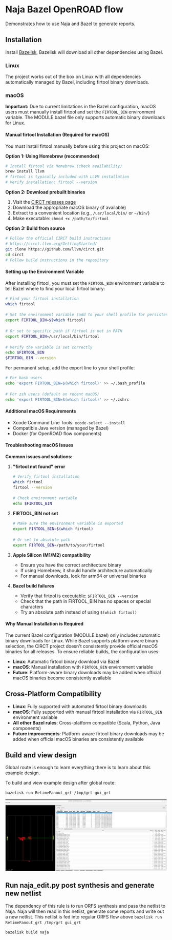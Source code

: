 <!--
SPDX-License-Identifier: MIT
-->
# Naja Bazel OpenROAD flow

Demonstrates how to use Naja and Bazel to generate reports.

## Installation

Install [Bazelisk](https://bazel.build/install/bazelisk), Bazelisk will download all other dependencies using Bazel.

### Linux

The project works out of the box on Linux with all dependencies automatically managed by Bazel, including firtool binary downloads.

### macOS

**Important:** Due to current limitations in the Bazel configuration, macOS users must manually install firtool and set the `FIRTOOL_BIN` environment variable. The MODULE.bazel file only supports automatic binary downloads for Linux.

#### Manual firtool Installation (Required for macOS)

You must install firtool manually before using this project on macOS:

**Option 1: Using Homebrew (recommended)**
```bash
# Install firtool via Homebrew (check availability)
brew install llvm
# firtool is typically included with LLVM installation
# Verify installation: firtool --version
```

**Option 2: Download prebuilt binaries**
1. Visit the [CIRCT releases page](https://github.com/llvm/circt/releases/tag/firtool-1.108.0)
2. Download the appropriate macOS binary (if available)
3. Extract to a convenient location (e.g., `/usr/local/bin/` or `~/bin/`)
4. Make executable: `chmod +x /path/to/firtool`

**Option 3: Build from source**
```bash
# Follow the official CIRCT build instructions
# https://circt.llvm.org/GettingStarted/
git clone https://github.com/llvm/circt.git
cd circt
# Follow build instructions in the repository
```

#### Setting up the Environment Variable

After installing firtool, you must set the `FIRTOOL_BIN` environment variable to tell Bazel where to find your local firtool binary:

```bash
# Find your firtool installation
which firtool

# Set the environment variable (add to your shell profile for persistence)
export FIRTOOL_BIN=$(which firtool)

# Or set to specific path if firtool is not in PATH
export FIRTOOL_BIN=/usr/local/bin/firtool

# Verify the variable is set correctly
echo $FIRTOOL_BIN
$FIRTOOL_BIN --version
```

For permanent setup, add the export line to your shell profile:
```bash
# For bash users
echo 'export FIRTOOL_BIN=$(which firtool)' >> ~/.bash_profile

# For zsh users (default on recent macOS)
echo 'export FIRTOOL_BIN=$(which firtool)' >> ~/.zshrc
```

#### Additional macOS Requirements
- Xcode Command Line Tools: `xcode-select --install`
- Compatible Java version (managed by Bazel)
- Docker (for OpenROAD flow components)

#### Troubleshooting macOS Issues

**Common issues and solutions:**

1. **"firtool not found" error**
   ```bash
   # Verify firtool installation
   which firtool
   firtool --version
   
   # Check environment variable
   echo $FIRTOOL_BIN
   ```

2. **FIRTOOL_BIN not set**
   ```bash
   # Make sure the environment variable is exported
   export FIRTOOL_BIN=$(which firtool)
   
   # Or set to absolute path
   export FIRTOOL_BIN=/path/to/your/firtool
   ```

3. **Apple Silicon (M1/M2) compatibility**
   - Ensure you have the correct architecture binary
   - If using Homebrew, it should handle architecture automatically
   - For manual downloads, look for arm64 or universal binaries

4. **Bazel build failures**
   - Verify that firtool is executable: `$FIRTOOL_BIN --version`
   - Check that the path in FIRTOOL_BIN has no spaces or special characters
   - Try an absolute path instead of using `$(which firtool)`

#### Why Manual Installation is Required

The current Bazel configuration (MODULE.bazel) only includes automatic binary downloads for Linux. While Bazel supports platform-aware binary selection, the CIRCT project doesn't consistently provide official macOS binaries for all releases. To ensure reliable builds, the configuration uses:

- **Linux**: Automatic firtool binary download via Bazel
- **macOS**: Manual installation with `FIRTOOL_BIN` environment variable
- **Future**: Platform-aware binary downloads may be added when official macOS binaries become consistently available

## Cross-Platform Compatibility

- **Linux**: Fully supported with automated firtool binary downloads
- **macOS**: Fully supported with manual firtool installation via `FIRTOOL_BIN` environment variable
- **All other Bazel rules**: Cross-platform compatible (Scala, Python, Java components)
- **Future improvements**: Platform-aware firtool binary downloads may be added when official macOS binaries are consistently available

## Build and view design

Global route is enough to learn everything there is to learn about this example design.

To build and view example design after global route:

    bazelisk run RetimeFanout_grt /tmp/grt gui_grt

![View design](view-design.png)

## Run naja_edit.py post synthesis and generate new netlist

The dependency of this rule is to run ORFS synthesis and pass the netlist to Naja. Naja will then read in this netlist, generate some reports and write out a new netlist. This netlist is fed into regular ORFS flow above `bazelisk run RetimeFanout_grt /tmp/grt gui_grt`

    bazelisk build naja
